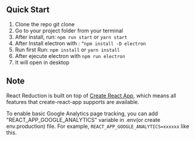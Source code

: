 
## Quick Start

1.  Clone the repo git clone
2.  Go to your project folder from your terminal
3.  After install, run: `npm run start` or `yarn start`
4.  After Install electron with : `“npm install -D electron`
5.  Run first Run: `npm install` or `yarn install`
6.  After ejecute electron with `npm run electron`
6.  It will open in desktop

## Note

React Reduction is built on top of [Create React App](https://github.com/facebook/create-react-app), which means all features that create-react-app supports are available.

To enable basic Google Analytics page tracking, you can add "REACT_APP_GOOGLE_ANALYTICS" variable in .env(or create env.production) file. For example, `REACT_APP_GOOGLE_ANALYTICS=xxxxxx` like this.
